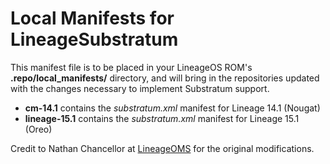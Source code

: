 Local Manifests for LineageSubstratum
=====================================

This manifest file is to be placed in your LineageOS ROM's **.repo/local_manifests/** directory, and will bring in the repositories updated with the changes necessary to implement Substratum support.

* **cm-14.1** contains the _substratum.xml_ manifest for Lineage 14.1 (Nougat)
* **lineage-15.1** contains the _substratum.xml_ manifest for Lineage 15.1 (Oreo)

Credit to Nathan Chancellor at [LineageOMS](https://github.com/LineageOMS) for the original modifications.
